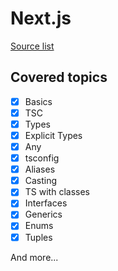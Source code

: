 # Next.js

[Source list](../../Sources/README.md)

## Covered topics
- [x] Basics
- [x] TSC
- [x] Types
- [x] Explicit Types
- [x] Any
- [x] tsconfig
- [x] Aliases
- [x] Casting
- [x] TS with classes
- [x] Interfaces
- [x] Generics
- [x] Enums
- [x] Tuples

And more...
